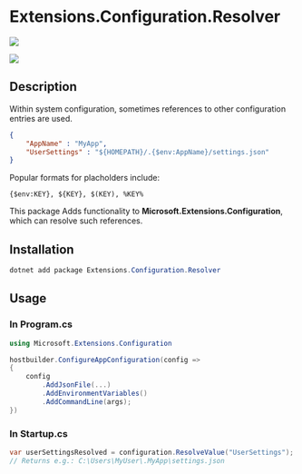# Extensions.Configuration.Resolver

[![](https://github.com/JanDonnermayer/Extensions.Configuration/workflows/UnitTests/badge.svg)](
https://github.com/JanDonnermayer/Extensions.Configuration/actions)

[![](https://img.shields.io/badge/nuget-v0.0.1-blue.svg)](
https://www.nuget.org/packages/Extensions.Configuration.Resolver/)

## Description

Within system configuration, sometimes references to other configuration entries are used.

```json
{
    "AppName" : "MyApp",
    "UserSettings" : "${HOMEPATH}/.{$env:AppName}/settings.json"
}
```

Popular formats for placholders include:

```
{$env:KEY}, ${KEY}, $(KEY), %KEY%
```

This package Adds functionality to **Microsoft.Extensions.Configuration**,
which can resolve such references.

## Installation

```powershell
dotnet add package Extensions.Configuration.Resolver
```

## Usage

### In Program.cs

```csharp
using Microsoft.Extensions.Configuration

hostbuilder.ConfigureAppConfiguration(config =>
{
    config  
        .AddJsonFile(...)
        .AddEnvironmentVariables()
        .AddCommandLine(args);
})
```

### In Startup.cs

```csharp
var userSettingsResolved = configuration.ResolveValue("UserSettings");
// Returns e.g.: C:\Users\MyUser\.MyApp\settings.json
```
